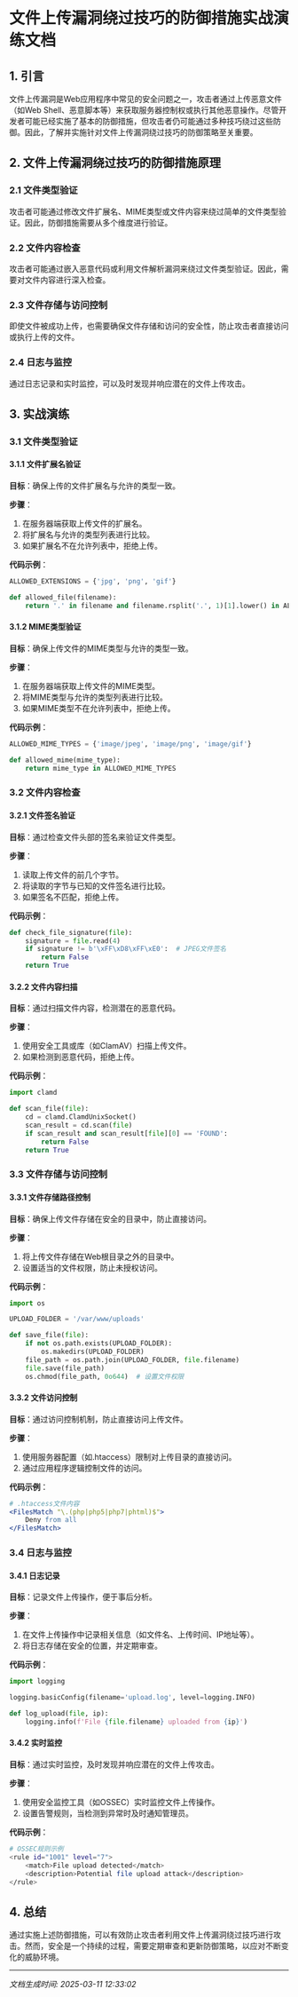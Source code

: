 # 文件上传漏洞绕过技巧的防御措施实战演练文档

## 1. 引言

文件上传漏洞是Web应用程序中常见的安全问题之一，攻击者通过上传恶意文件（如Web Shell、恶意脚本等）来获取服务器控制权或执行其他恶意操作。尽管开发者可能已经实施了基本的防御措施，但攻击者仍可能通过多种技巧绕过这些防御。因此，了解并实施针对文件上传漏洞绕过技巧的防御策略至关重要。

## 2. 文件上传漏洞绕过技巧的防御措施原理

### 2.1 文件类型验证
攻击者可能通过修改文件扩展名、MIME类型或文件内容来绕过简单的文件类型验证。因此，防御措施需要从多个维度进行验证。

### 2.2 文件内容检查
攻击者可能通过嵌入恶意代码或利用文件解析漏洞来绕过文件类型验证。因此，需要对文件内容进行深入检查。

### 2.3 文件存储与访问控制
即使文件被成功上传，也需要确保文件存储和访问的安全性，防止攻击者直接访问或执行上传的文件。

### 2.4 日志与监控
通过日志记录和实时监控，可以及时发现并响应潜在的文件上传攻击。

## 3. 实战演练

### 3.1 文件类型验证

#### 3.1.1 文件扩展名验证
**目标**：确保上传的文件扩展名与允许的类型一致。

**步骤**：
1. 在服务器端获取上传文件的扩展名。
2. 将扩展名与允许的类型列表进行比较。
3. 如果扩展名不在允许列表中，拒绝上传。

**代码示例**：
```python
ALLOWED_EXTENSIONS = {'jpg', 'png', 'gif'}

def allowed_file(filename):
    return '.' in filename and filename.rsplit('.', 1)[1].lower() in ALLOWED_EXTENSIONS
```

#### 3.1.2 MIME类型验证
**目标**：确保上传文件的MIME类型与允许的类型一致。

**步骤**：
1. 在服务器端获取上传文件的MIME类型。
2. 将MIME类型与允许的类型列表进行比较。
3. 如果MIME类型不在允许列表中，拒绝上传。

**代码示例**：
```python
ALLOWED_MIME_TYPES = {'image/jpeg', 'image/png', 'image/gif'}

def allowed_mime(mime_type):
    return mime_type in ALLOWED_MIME_TYPES
```

### 3.2 文件内容检查

#### 3.2.1 文件签名验证
**目标**：通过检查文件头部的签名来验证文件类型。

**步骤**：
1. 读取上传文件的前几个字节。
2. 将读取的字节与已知的文件签名进行比较。
3. 如果签名不匹配，拒绝上传。

**代码示例**：
```python
def check_file_signature(file):
    signature = file.read(4)
    if signature != b'\xFF\xD8\xFF\xE0':  # JPEG文件签名
        return False
    return True
```

#### 3.2.2 文件内容扫描
**目标**：通过扫描文件内容，检测潜在的恶意代码。

**步骤**：
1. 使用安全工具或库（如ClamAV）扫描上传文件。
2. 如果检测到恶意代码，拒绝上传。

**代码示例**：
```python
import clamd

def scan_file(file):
    cd = clamd.ClamdUnixSocket()
    scan_result = cd.scan(file)
    if scan_result and scan_result[file][0] == 'FOUND':
        return False
    return True
```

### 3.3 文件存储与访问控制

#### 3.3.1 文件存储路径控制
**目标**：确保上传文件存储在安全的目录中，防止直接访问。

**步骤**：
1. 将上传文件存储在Web根目录之外的目录中。
2. 设置适当的文件权限，防止未授权访问。

**代码示例**：
```python
import os

UPLOAD_FOLDER = '/var/www/uploads'

def save_file(file):
    if not os.path.exists(UPLOAD_FOLDER):
        os.makedirs(UPLOAD_FOLDER)
    file_path = os.path.join(UPLOAD_FOLDER, file.filename)
    file.save(file_path)
    os.chmod(file_path, 0o644)  # 设置文件权限
```

#### 3.3.2 文件访问控制
**目标**：通过访问控制机制，防止直接访问上传文件。

**步骤**：
1. 使用服务器配置（如.htaccess）限制对上传目录的直接访问。
2. 通过应用程序逻辑控制文件的访问。

**代码示例**：
```apache
# .htaccess文件内容
<FilesMatch "\.(php|php5|php7|phtml)$">
    Deny from all
</FilesMatch>
```

### 3.4 日志与监控

#### 3.4.1 日志记录
**目标**：记录文件上传操作，便于事后分析。

**步骤**：
1. 在文件上传操作中记录相关信息（如文件名、上传时间、IP地址等）。
2. 将日志存储在安全的位置，并定期审查。

**代码示例**：
```python
import logging

logging.basicConfig(filename='upload.log', level=logging.INFO)

def log_upload(file, ip):
    logging.info(f'File {file.filename} uploaded from {ip}')
```

#### 3.4.2 实时监控
**目标**：通过实时监控，及时发现并响应潜在的文件上传攻击。

**步骤**：
1. 使用安全监控工具（如OSSEC）实时监控文件上传操作。
2. 设置告警规则，当检测到异常时及时通知管理员。

**代码示例**：
```bash
# OSSEC规则示例
<rule id="1001" level="7">
    <match>File upload detected</match>
    <description>Potential file upload attack</description>
</rule>
```

## 4. 总结

通过实施上述防御措施，可以有效防止攻击者利用文件上传漏洞绕过技巧进行攻击。然而，安全是一个持续的过程，需要定期审查和更新防御策略，以应对不断变化的威胁环境。

---

*文档生成时间: 2025-03-11 12:33:02*
